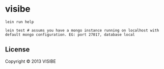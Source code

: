 # visibe

```
lein run help

lein test # assums you have a mongo instance running on localhost with default mongo configuration. EG: port 27017, database local
```

## License

Copyright © 2013 VISIBE